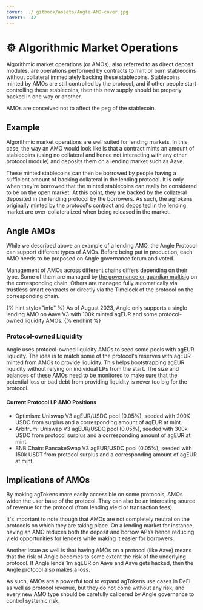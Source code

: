 ```yaml
---
cover: ../.gitbook/assets/Angle-AMO-cover.jpg
coverY: -42
---
```


# ⚙️ Algorithmic Market Operations

Algorithmic market operations (or AMOs), also referred to as direct deposit modules, are operations performed by contracts to mint or burn stablecoins without collateral immediately backing these stablecoins. Stablecoins minted by AMOs are still controlled by the protocol, and if other people start controlling these stablecoins, then this new supply should be properly backed in one way or another.

AMOs are conceived not to affect the peg of the stablecoin.

## Example

Algorithmic market operations are well suited for lending markets. In this case, the way an AMO would look like is that a contract mints an amount of stablecoins (using no collateral and hence not interacting with any other protocol module) and deposits them on a lending market such as Aave.

These minted stablecoins can then be borrowed by people having a sufficient amount of backing collateral in the lending protocol. It is only when they're borrowed that the minted stablecoins can really be considered to be on the open market. At this point, they are backed by the collateral deposited in the lending protocol by the borrowers. As such, the agTokens originally minted by the protocol's contract and deposited in the lending market are over-collateralized when being released in the market.

## Angle AMOs

While we described above an example of a lending AMO, the Angle Protocol can support different types of AMOs. Before being put in production, each AMO needs to be proposed on Angle governance forum and voted.

Management of AMOs across different chains differs depending on their type. Some of them are managed by [the governance or guardian multisig](../governance/angle-dao.md#🗳-voting) on the corresponding chain. Others are managed fully automatically via trustless smart contracts or directly via the Timelock of the protocol on the corresponding chain.

{% hint style="info" %}
As of August 2023, Angle only supports a single lending AMO on Aave V3 with 100k minted agEUR and some protocol-owned liquidity AMOs.
{% endhint %}

### Protocol-owned Liquidity

Angle uses protocol-owned liquidity AMOs to seed some pools with agEUR liquidity. The idea is to match some of the protocol's reserves with agEUR minted from AMOs to provide liquidity. This helps bootstrapping agEUR liquidity without relying on individual LPs from the start. The size and balances of these AMOs need to be monitored to make sure that the potential loss or bad debt from providing liquidity is never too big for the protocol.

#### Current Protocol LP AMO Positions

- Optimism: Uniswap V3 agEUR/USDC pool (0.05%), seeded with 200K USDC from surplus and a corresponding amount of agEUR at mint.
- Arbitrum: Uniswap V3 agEUR/USDC pool (0.05%), seeded with 300k USDC from protocol surplus and a corresponding amount of agEUR at mint.
- BNB Chain: PancakeSwap V3 agEUR/USDC pool (0.05%), seeded with 150k USDT from protocol surplus and a corresponding amount of agEUR at mint.

## Implications of AMOs

By making agTokens more easily accessible on some protocols, AMOs widen the user base of the protocol. They can also be an interesting source of revenue for the protocol (from lending yield or transaction fees).

It's important to note though that AMOs are not completely neutral on the protocols on which they are taking place. On a lending market for instance, having an AMO reduces both the deposit and borrow APYs hence reducing yield opportunities for lenders while making it easier for borrowers.

Another issue as well is that having AMOs on a protocol (like Aave) means that the risk of Angle becomes to some extent the risk of the underlying protocol. If Angle lends 1m agEUR on Aave and Aave gets hacked, then the Angle protocol also makes a loss.

As such, AMOs are a powerful tool to expand agTokens use cases in DeFi as well as protocol revenue, but they do not come without any risk, and every new AMO type should be carefully calibered by Angle governance to control systemic risk.
